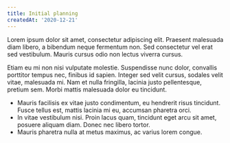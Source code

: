 ```yaml
---
title: Initial planning
createdAt: '2020-12-21'
---
```


Lorem ipsum dolor sit amet, consectetur adipiscing elit. Praesent malesuada diam libero, a bibendum neque fermentum non. Sed consectetur vel erat sed vestibulum. Mauris cursus odio non lectus viverra cursus.

Etiam eu mi non nisi vulputate molestie. Suspendisse nunc dolor, convallis porttitor tempus nec, finibus id sapien. Integer sed velit cursus, sodales velit vitae, malesuada mi. Nam et nulla fringilla, lacinia justo pellentesque, pretium sem. Morbi mattis malesuada dolor eu tincidunt.

- Mauris facilisis ex vitae justo condimentum, eu hendrerit risus tincidunt. Fusce tellus est, mattis lacinia mi eu, accumsan pharetra orci.
- In vitae vestibulum nisi. Proin lacus quam, tincidunt eget arcu sit amet, posuere aliquam diam. Donec nec libero tortor.
- Mauris pharetra nulla at metus maximus, ac varius lorem congue.
